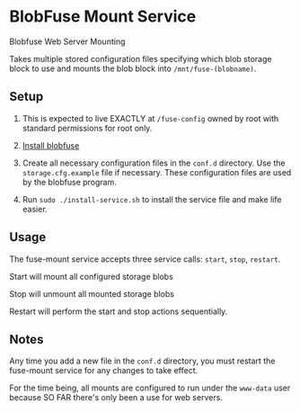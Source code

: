 # BlobFuse Mount Service

Blobfuse Web Server Mounting

Takes multiple stored configuration files specifying which blob storage block to use and mounts the blob block into `/mnt/fuse-(blobname)`.

## Setup

1. This is expected to live EXACTLY at `/fuse-config` owned by root with standard permissions for root only.

2. [Install blobfuse](https://github.com/Azure/azure-storage-fuse/wiki/1.-Installation)

3. Create all necessary configuration files in the `conf.d` directory.  Use the `storage.cfg.example` file if necessary.  These configuration files are used by the blobfuse program.

5. Run `sudo ./install-service.sh` to install the service file and make life easier.

## Usage

The fuse-mount service accepts three service calls: `start`, `stop`, `restart`.

Start will mount all configured storage blobs

Stop will unmount all mounted storage blobs

Restart will perform the start and stop actions sequentially.

## Notes

Any time you add a new file in the `conf.d` directory, you must restart the fuse-mount service for any changes to take effect.

For the time being, all mounts are configured to run under the `www-data` user because SO FAR there's only been a use for web servers.